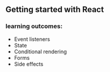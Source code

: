 ## Getting started with React

### learning outcomes:

- Event listeners
- State
- Conditional rendering
- Forms
- Side effects
